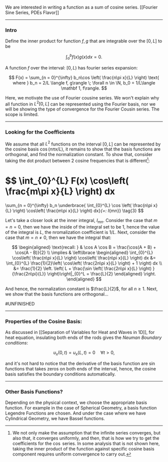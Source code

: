 We are interested in writing a function as a sum of cosine series. 
[[Fourier Sine Series, PDEs Flavor]]


---
### **Intro**

Define the inner product for function $f, g$ that are integrable over the $[0, L]$ to be 

$$
\int_{a}^{b} f(x)g(x)dx = 0. 
$$

A function $f$ over the interval: $[0, L)$ has fourier series expansion: 

$$
F(x) = 
    \sum_{n = 0}^{\infty}
    b_n\cos \left(
        \frac{n\pi x}{L}
    \right) 
    \text{ where } b_n = 2/L \langle f, g\rangle \; \forall  n \in \N, b_0 = 1/L\langle \mathbf 1, f\rangle. 
$$

Here, we motivate the use of Fourier cousine series. We won't explain why all function in $L^2[0, L]$ can be represented using the Fourier basis, nor we will be showing the type of convergence for the Fourier Cousin series. The scope is limited.  

---
### **Looking for the Coefficients**

We assume that all $L^2$ functions on the interval $[0, L]$ can be represented by the cosine basis $\cos(n\pi x/L)$, it remains to show that the basis functions are orthogonal, and find the normalization constant. To show that, consider taking the dot product between 2 cosine frequencies that is different[^1]: 

$$
\int_{0}^{L} 
F(x) \cos\left(
    \frac{m\pi x}{L}
\right)
dx
=
\sum_{n = 0}^{\infty}
b_n 
\underbrace{
\int_{0}^{L} 
    \cos \left(
        \frac{n\pi x}{L}
    \right)
    \cos\left(
        \frac{m\pi x}{L}
    \right)
dx}_{=: I_{mn}}
\tag{3}
$$

Let's take a closer look at the inner integral, $I_{mn}$. Consider the case that $m = n = 0$, then we have the inside of the integral set to be $1$, hence the value of the integral is $L$, the nromalization coefficient is $1/L$. Next, consider the case that $m = n \ne 0$, then we have the integral that: 

$$
\begin{aligned}
    \text{recall: } & \cos A \cos B = \frac{\cos(A + B) + \cos(A - B)}{2}
    \\
    \implies  & 
    \left\lbrace
    \begin{aligned}
        \int_{0}^{L} 
            \cos\left(
                \frac{n\pi x}{L}
            \right)
            \cos\left(
                \frac{n\pi x}{L}
            \right)
            dx &= \int_{0}^{L} 
            \frac{1}{2}\left(
                \cos\left(
                    \frac{2n\pi x}{L}
                \right)
                + 
                1
            \right)
                dx
            \\
            &= \frac{1}{2}
            \left.
            \left(
                L + \frac{\sin
                    \left(
                        \frac{2n\pi x}{L}
                    \right)
                }{\frac{2n\pi}{L}}
            \right)\right|_{0}^L = \frac{L}{2}
    \end{aligned}
    \right.
\end{aligned}
$$


And hence, the normalization constant is $\frac{L}{2}$, for all $n \ge 1$. Next, we show that the basis functions are orthogonal...

#UNFINISHED
 

---
### **Properties of the Cosine Basis**: 

As discussed in [[Separation of Variables for Heat and Waves in 1D]], for heat equation, insulating both ends of the rods gives the *Neuman Boundary conditions*: 

$$
u_x(0, t) = u_x(L, t) = 0 \quad \forall t > 0, 
$$

and it's not hard to notice that the derivative of the basis function are $\sin$ functions that takes zeros on both ends of the interval, hence, the cosine basis satisfies the boundary conditions automatically. 

---
### **Other Basis Functions**?
Depending on the physical context, we choose the appropriate basis function. For example in the case of Spherical Geometry, a basis function Legendre Functions are chosen. And under the case where we have Cylindrical Geometry, we have Bassel functions. 


[^1]: We not only make the assumption that the infinite series converges, but also that, it converges uniformly, and then, that is how we try to get the coefficients for the $\cos$ series. In some analysis that is not shown here, taking the inner product of the function against specific cosine basis component requires uniform convergence to carry out. 